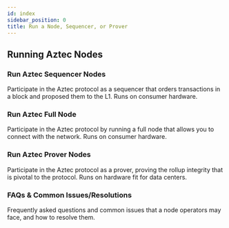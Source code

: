 ```yaml
---
id: index
sidebar_position: 0
title: Run a Node, Sequencer, or Prover
---
```


## Running Aztec Nodes

<div className="card-container">
  <Card shadow='tl' link='./run_nodes/how_to_run_sequencer'>
    <CardHeader>
      <h3>Run Aztec Sequencer Nodes</h3>
    </CardHeader>
    <CardBody>
      Participate in the Aztec protocol as a sequencer that orders transactions in a block and proposed them to the L1. Runs on consumer hardware.
    </CardBody>
  </Card>
    <Card shadow='tl' link='./run_nodes/how_to_run_full_node'>
    <CardHeader>
      <h3>Run Aztec Full Node</h3>
    </CardHeader>
    <CardBody>
      Participate in the Aztec protocol by running a full node that allows you to connect with the network. Runs on consumer hardware.
    </CardBody>
  </Card>
  <Card shadow='tl' link='./run_nodes/how_to_run_prover'>
    <CardHeader>
      <h3>Run Aztec Prover Nodes</h3>
    </CardHeader>
    <CardBody>
      Participate in the Aztec protocol as a prover, proving the rollup integrity that is pivotal to the protocol. Runs on hardware fit for data centers.
    </CardBody>
  </Card>
  <Card shadow='tl' link='./run_nodes/operator_faq'>
    <CardHeader>
      <h3>FAQs & Common Issues/Resolutions</h3>
    </CardHeader>
    <CardBody>
      Frequently asked questions and common issues that a node operators may face, and how to resolve them.
    </CardBody>
  </Card>
</div>
